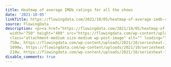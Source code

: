 ```yaml
---
title: Heatmap of average IMDb ratings for all the shows
date: '2021-10-05'
linkTitle: https://flowingdata.com/2021/10/05/heatmap-of-average-imdb-ratings-for-all-the-shows/
source: FlowingData
description: <p><a href="https://flowingdata.com/2021/10/05/heatmap-of-average-imdb-ratings-for-all-the-shows/"><img
  width="750" height="409" src="https://flowingdata.com/wp-content/uploads/2021/10/seriesheat-750x409.png"
  class="attachment-medium size-medium wp-post-image" alt="" loading="lazy" srcset="https://flowingdata.com/wp-content/uploads/2021/10/seriesheat-750x409.png
  750w, https://flowingdata.com/wp-content/uploads/2021/10/seriesheat-1090x595.png
  1090w, https://flowingdata.com/wp-content/uploads/2021/10/seriesheat-210x115.png
  210w, https://flowingdata.com/wp-content/uploads/2021/10/seriesheat-768x4 ...
disable_comments: true
---
```

<p><a href="https://flowingdata.com/2021/10/05/heatmap-of-average-imdb-ratings-for-all-the-shows/"><img width="750" height="409" src="https://flowingdata.com/wp-content/uploads/2021/10/seriesheat-750x409.png" class="attachment-medium size-medium wp-post-image" alt="" loading="lazy" srcset="https://flowingdata.com/wp-content/uploads/2021/10/seriesheat-750x409.png 750w, https://flowingdata.com/wp-content/uploads/2021/10/seriesheat-1090x595.png 1090w, https://flowingdata.com/wp-content/uploads/2021/10/seriesheat-210x115.png 210w, https://flowingdata.com/wp-content/uploads/2021/10/seriesheat-768x4 ...